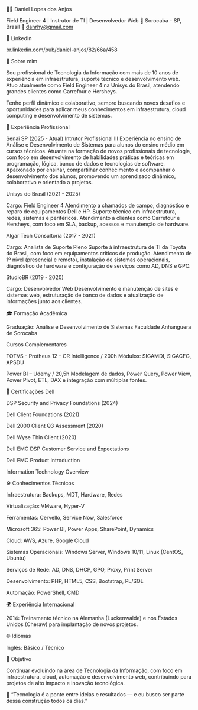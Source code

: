 👨‍💻 Daniel Lopes dos Anjos

Field Engineer 4 | Instrutor de TI | Desenvolvedor Web
📍 Sorocaba - SP, Brasil
📧 danrhy@gmail.com

🔗 LinkedIn

br.linkedin.com/pub/daniel-anjos/82/66a/458

🧭 Sobre mim

Sou profissional de Tecnologia da Informação com mais de 10 anos de experiência em infraestrutura, suporte técnico e desenvolvimento web.
Atuo atualmente como Field Engineer 4 na Unisys do Brasil, atendendo grandes clientes como Carrefour e Hersheys.

Tenho perfil dinâmico e colaborativo, sempre buscando novos desafios e oportunidades para aplicar meus conhecimentos em infraestrutura, cloud computing e desenvolvimento de sistemas.

💼 Experiência Profissional

Senai SP (2025 - Atual)
Intrutor Profissional III
Experiência no ensino de Análise e Desenvolvimento de Sistemas para alunos do ensino médio em cursos técnicos. Atuante na formação de novos profissionais de tecnologia, com foco em desenvolvimento de habilidades práticas e teóricas em programação, lógica, banco de dados e tecnologias de software. Apaixonado por ensinar, compartilhar conhecimento e acompanhar o desenvolvimento dos alunos, promovendo um aprendizado dinâmico, colaborativo e orientado a projetos.


Unisys do Brasil (2021 - 2025)

Cargo: Field Engineer 4
Atendimento a chamados de campo, diagnóstico e reparo de equipamentos Dell e HP.
Suporte técnico em infraestrutura, redes, sistemas e periféricos.
Atendimento a clientes como Carrefour e Hersheys, com foco em SLA, backup, acessos e manutenção de hardware.

Algar Tech Consultoria (2017 - 2021)

Cargo: Analista de Suporte Pleno
Suporte à infraestrutura de TI da Toyota do Brasil, com foco em equipamentos críticos de produção.
Atendimento de 1º nível (presencial e remoto), instalação de sistemas operacionais, diagnóstico de hardware e configuração de serviços como AD, DNS e GPO.

StudioBR (2019 - 2020)

Cargo: Desenvolvedor Web
Desenvolvimento e manutenção de sites e sistemas web, estruturação de banco de dados e atualização de informações junto aos clientes.

🎓 Formação Acadêmica

Graduação: Análise e Desenvolvimento de Sistemas
Faculdade Anhanguera de Sorocaba

Cursos Complementares

TOTVS - Protheus 12 – CR Intelligence / 200h
Módulos: SIGAMDI, SIGACFG, APSDU

Power BI – Udemy / 20,5h
Modelagem de dados, Power Query, Power View, Power Pivot, ETL, DAX e integração com múltiplas fontes.

🏅 Certificações Dell

DSP Security and Privacy Foundations (2024)

Dell Client Foundations (2021)

Dell 2000 Client Q3 Assessment (2020)

Dell Wyse Thin Client (2020)

Dell EMC DSP Customer Service and Expectations

Dell EMC Product Introduction

Information Technology Overview

⚙️ Conhecimentos Técnicos

Infraestrutura: Backups, MDT, Hardware, Redes

Virtualização: VMware, Hyper-V

Ferramentas: Cervello, Service Now, Salesforce

Microsoft 365: Power BI, Power Apps, SharePoint, Dynamics

Cloud: AWS, Azure, Google Cloud

Sistemas Operacionais: Windows Server, Windows 10/11, Linux (CentOS, Ubuntu)

Serviços de Rede: AD, DNS, DHCP, GPO, Proxy, Print Server

Desenvolvimento: PHP, HTML5, CSS, Bootstrap, PL/SQL

Automação: PowerShell, CMD

🌍 Experiência Internacional

2014: Treinamento técnico na Alemanha (Luckenwalde) e nos Estados Unidos (Cheraw) para implantação de novos projetos.

🌐 Idiomas

Inglês: Básico / Técnico

🚀 Objetivo

Continuar evoluindo na área de Tecnologia da Informação, com foco em infraestrutura, cloud, automação e desenvolvimento web, contribuindo para projetos de alto impacto e inovação tecnológica.

💬 “Tecnologia é a ponte entre ideias e resultados — e eu busco ser parte dessa construção todos os dias.”
